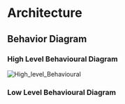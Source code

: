 # Architecture

## Behavior Diagram

### High Level Behavioural Diagram

![High_level_Behavioural](https://user-images.githubusercontent.com/84609500/120421997-fd6fe400-c384-11eb-8aeb-74a5955048c3.png)

### Low Level Behavioural Diagram




 
